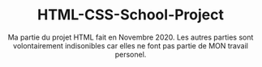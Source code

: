 <h1 align="center"> HTML-CSS-School-Project </h1>
<p align="center"> Ma partie du projet HTML fait en Novembre 2020.
Les autres parties sont volontairement indisonibles car elles ne font pas partie de MON travail personel.</p>

